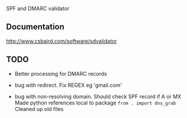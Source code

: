 SPF and DMARC validator

## Documentation

<http://www.csbaird.com/software/sdvalidator>

## TODO

- Better processing for DMARC records
- bug with redirect.  Fix REGEX eg 'gmail.com'
    
- bug with non-resolving domain.  Should check SPF record if A or MX
    Made python references local to package `from . import dns_grab`
    Cleaned up old files

